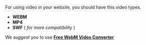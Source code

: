 For using video in your website, you should have this video types. 
* **WEBM**  
* **MP4**  
* **SWF** ( *for more compatibility* )    

 
We *suggest* you to use [**Free WebM Video Converter**](http://www.dvdvideosoft.com/products/dvd/Free-WebM-Video-Converter.htm)  


